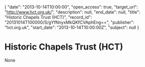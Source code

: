 {
  "date": "2013-10-14T10:00:00", 
  "open_access": true, 
  "target_url": "http://www.hct.org.uk/", 
  "description": null, 
  "end_date": null, 
  "title": "Historic Chapels Trust (HCT)", 
  "record_id": "20131014T100000/S/gYfNnyxMkQKfCVAphEng==", 
  "publisher": "hct.org.uk", 
  "start_date": "2013-10-14T10:00:00Z", 
  "subject": null
}

# Historic Chapels Trust (HCT)

None